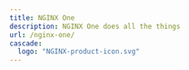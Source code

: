 ```yaml
---
title: NGINX One
description: NGINX One does all the things
url: /nginx-one/
cascade:
  logo: "NGINX-product-icon.svg"
---
```




